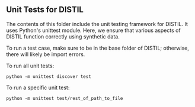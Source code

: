 ## Unit Tests for DISTIL
The contents of this folder include the unit testing framework for DISTIL. It uses Python's unittest module. Here, we ensure that various aspects of DISTIL function correctly using synthetic data.

To run a test case, make sure to be in the base folder of DISTIL; otherwise, there will likely be import errors.

To run all unit tests:

```
python -m unittest discover test
```

To run a specific unit test:

```
python -m unittest test/rest_of_path_to_file
```